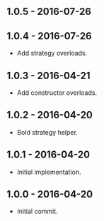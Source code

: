 ## 1.0.5 - 2016-07-26
## 1.0.4 - 2016-07-26

- Add strategy overloads.

## 1.0.3 - 2016-04-21

- Add constructor overloads.

## 1.0.2 - 2016-04-20

- Bold strategy helper.

## 1.0.1 - 2016-04-20

- Initial implementation.

## 1.0.0 - 2016-04-20

- Initial commit.
